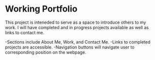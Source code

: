 
# Working Portfolio

This project is inteneded to serve as a space to introduce others to my work. I will have completed and in progress projects available as well as links to contact me.

-Sections include About Me, Work, and Contact Me.
-Links to completed projects are accessible.
-Navigation buttons will navigate user to corresponding position on the webpage.
